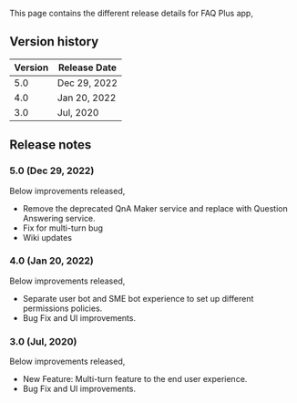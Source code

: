 This page contains the different release details for FAQ Plus app,

## Version history
| Version | Release Date |
|----|----|
| 5.0 | Dec 29, 2022 |
| 4.0 | Jan 20, 2022 |
| 3.0 | Jul, 2020 |

## Release notes

### 5.0 (Dec 29, 2022)

Below improvements released,

- Remove the deprecated QnA Maker service and replace with Question Answering service.
- Fix for multi-turn bug
- Wiki updates

### 4.0 (Jan 20, 2022)

Below improvements released,

- Separate user bot and SME bot experience to set up different permissions policies.
- Bug Fix and UI improvements.

### 3.0 (Jul, 2020)

Below improvements released,

- New Feature: Multi-turn feature to the end user experience.
- Bug Fix and UI improvements.